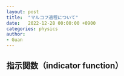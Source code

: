 ```yaml
---
layout: post
title:  "マルコフ過程について"
date:   2022-12-28 00:00:00 +0900
categories: physics
author: 
- Guan
---
```


## 指示関数（indicator function）

